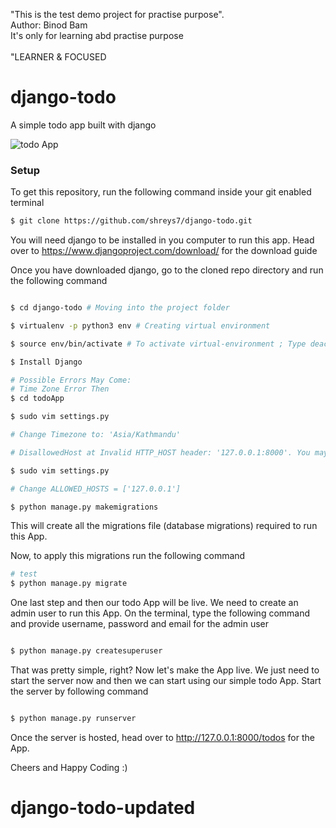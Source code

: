 "This is the test demo project for practise purpose".
<br> Author: Binod Bam </b>
<br> It's only for learning abd practise purpose </br>
<br>"LEARNER & FOCUSED</b>
# django-todo
A simple todo app built with django

![todo App](https://raw.githubusercontent.com/shreys7/django-todo/develop/staticfiles/todoApp.png)
### Setup
To get this repository, run the following command inside your git enabled terminal
```bash
$ git clone https://github.com/shreys7/django-todo.git
```
You will need django to be installed in you computer to run this app. Head over to https://www.djangoproject.com/download/ for the download guide

Once you have downloaded django, go to the cloned repo directory and run the following command

```bash

$ cd django-todo # Moving into the project folder

$ virtualenv -p python3 env # Creating virtual environment

$ source env/bin/activate # To activate virtual-environment ; Type deactivate to deactivate the virtual environment

$ Install Django

# Possible Errors May Come:
# Time Zone Error Then 
$ cd todoApp 

$ sudo vim settings.py 

# Change Timezone to: 'Asia/Kathmandu'

# DisallowedHost at Invalid HTTP_HOST header: '127.0.0.1:8000'. You may need to add '127.0.0.1' to ALLOWED_HOSTS.

$ sudo vim settings.py

# Change ALLOWED_HOSTS = ['127.0.0.1']

$ python manage.py makemigrations
```
This will create all the migrations file (database migrations) required to run this App.

Now, to apply this migrations run the following command
```bash
# test
$ python manage.py migrate
```
One last step and then our todo App will be live. We need to create an admin user to run this App. On the terminal, type the following command and provide username, password and email for the admin user
```bash

$ python manage.py createsuperuser
```
That was pretty simple, right? Now let's make the App live. We just need to start the server now and then we can start using our simple todo App. Start the server by following command

```bash

$ python manage.py runserver
```

Once the server is hosted, head over to http://127.0.0.1:8000/todos for the App.

Cheers and Happy Coding :)
# django-todo-updated
